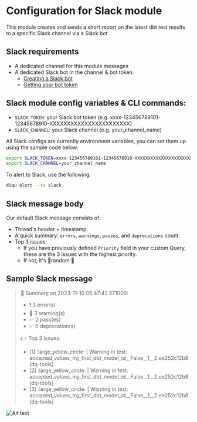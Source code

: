 # Configuration for Slack module

This module creates and sends a short report on the latest dbt test results to a specific Slack channel via a Slack bot

## Slack requirements

- A dedicated channel for this module messages
- A dedicated Slack bot in the channel & bot token.
  - [Creating a Slack bot](https://infinitelambda.slack.com/customize/slackbot)
  - [Getting your bot token](https://api.slack.com/authentication/token-types#bot)

## Slack module config variables & CLI commands:

- `SLACK_TOKEN`: your Slack bot token (e.g. xxxx-123456789101-12345678910-XXXXXXXXXXXXXXXXXXXXXXX)
- `SLACK_CHANNEL`: your Slack channel (e.g. your_channel_name)

All Slack configs are currently environment variables, you can set them up using the sample code below:

```bash
export SLACK_TOKEN=xxxx-123456789101-12345678910-XXXXXXXXXXXXXXXXXXXXXXX
export SLACK_CHANNEL=your_channel_name
```

To alert to Slack, use the following:

```bash
diqu alert --to slack
```

## Slack message body

Our default Slack message consists of:

- Thread's header + timestamp
- A quick summary: `errors`, `warnings`, `passes`, and `deprecations` count.
- Top 3 issues:
  - If you have previously defined `Priority` field in your custom Query, these are the 3 issues with the highest priority.
  - If not, it's 🌟random 🌟

## Sample Slack message

>:thread: Summary on 2023-11-10 05:47:42.571000:
>
>- :exclamation: 3 error(s)
>- :eyes: 3 warning(s)
>- :white_check_mark: 2 pass(es)
>- :white_check_mark: 0 deprecation(s)
>
>:point_right: Top 3 Issues:
>
>- [1] :large_yellow_circle: | Warning in test: accepted_values_my_first_dbt_model_id__False__1__2.ee252c12b8 [dq-tools]
>- [2] :large_yellow_circle: | Warning in test: accepted_values_my_first_dbt_model_id__False__1__2.ee252c12b8 [dq-tools]
>- [3] :large_yellow_circle: | Warning in test: accepted_values_my_first_dbt_model_id__False__1__2.ee252c12b8 [dq-tools]

![Alt text](/assets/img/diqu-alert--slack.png)
